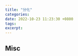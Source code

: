 ```yaml
---
title: "分化"
categories: 
date: 2022-10-23 11:23:30 +0800
tags: 
excerpt: 
---
```













## Misc




